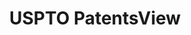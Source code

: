 ---
bigquery: https://console.cloud.google.com/bigquery?p=patents-public-data&d=patentsview&page=dataset
citation: Attribution should be given to PatentsView for use, distribution, or derivative
  works.
code: https://github.com/CSSIP-AIR/PatentsView-Code-Snippets/
contributors: USPTO
cost: None
description: 'PatentsView includes US patent data including raw data (summaries, applications,
  pregrant applications), disambugations of inventors and assignees, and inventor
  gender estimates.  Also foreign priority data, # of figures and sheets, and government
  interest statements.'
documentation: https://patentsview.org/query/builder-faqs
last_edit: 04/12/2022, 18:55:44
location: https://patentsview.org/
maintained_by: USPTO
record_creation_timestamp: 12/2/2020 17:20:46
schema_fields:
- f102_date
- disclaimer_date
- _371_date
- disamb_inventor_id_20171226
- doctype
- name_last
- level_one
- citation_id
- rel_id
- relkind
- status
- group_id
- sequence
- title
- organization
- rawlocation_id
- city
- section_id
- country
- disamb_inventor_id_20170808
- country_transformed
- disamb_inventor_id_20191008
- rawinventor_id
- number
- sector_title
- disamb_inventor_id_20201229
- inventor_id
- abstract
- subcategory_id
- subsection_id
- latin_name
- id
- disamb_inventor_id_20190820
- county
- longitude
- group
- ipc_version_indicator
- gi_statement
- lname
- disamb_assignee_id_20191008
- patent_id
- disamb_inventor_id_20191231
- f371_date
- deceased
- subclass
- contract_award_number
- field_title
- withdrawn
- rule_47
- disamb_inventor_id_20200331
- symbol_position
- term_disclaimer
- ipc_class
- reldocno
- latlong
- level_three
- county_fips
- type
- disamb_inventor_id_20200929
- _102_date
- classification_status
- disamb_assignee_id_20200929
- num_sheets
- disamb_inventor_id_20181127
- series_code
- main_group
- name
- applicant_type
- level_two
- disamb_assignee_id_20200630
- text
- section
- role
- name_first
- lapse_of_patent
- classification_data_source
- publication_number
- disamb_inventor_id_20190312
- disamb_assignee_id_20190312
- location_id
- category
- disamb_assignee_id_20190820
- designation
- num
- subgroup
- assignee_id
- disamb_assignee_id_20200331
- rawassignee_id
- num_figures
- length
- term_extension
- kind
- disamb_assignee_id_20191231
- male
- disamb_assignee_id_20181127
- state_fips
- classification_level
- lawyer_id
- disamb_inventor_id_20200630
- dependent
- variety
- exemplary
- mainclass_id
- term_grant
- doc_type
- disamb_inventor_id_20171003
- field_id
- action_date
- disamb_inventor_id_20170307
- category_id
- num_claims
- disamb_inventor_id_20180528
- fname
- filename
- organization_id
- male_flag
- uuid
- application_id
- subclass_id
- state
- subgroup_id
- classification_value
- date
- attribution_status
- latitude
shortname: patentsview
tags:
- disambiguation
- United States
- gender
terms_of_use: Creative Commons Attribution 4.0 International License.
timeframe: 1963-1999
title: USPTO PatentsView
uuid: cf1780b1-e265-4e49-8d1d-83b9cfe0fd9a
---